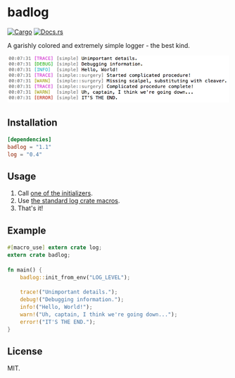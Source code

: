 # badlog

[![Cargo](https://img.shields.io/crates/v/badlog.svg)](https://crates.io/crates/badlog)
[![Docs.rs](https://docs.rs/badlog/badge.svg)](https://docs.rs/badlog)

A garishly colored and extremely simple logger - the best kind.

![](preview.png)

## Installation

```toml
[dependencies]
badlog = "1.1"
log = "0.4"
```

## Usage

1. Call [one of the initializers](https://docs.rs/badlog).
2. Use [the standard log crate macros](https://doc.rust-lang.org/log/log/index.html).
3. That's it!

## Example

```rust
#[macro_use] extern crate log;
extern crate badlog;

fn main() {
    badlog::init_from_env("LOG_LEVEL");

    trace!("Unimportant details.");
    debug!("Debugging information.");
    info!("Hello, World!");
    warn!("Uh, captain, I think we're going down...");
    error!("IT'S THE END.");
}
```

## License

MIT.
